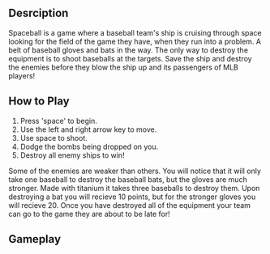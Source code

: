 ## Desrciption
Spaceball is a game where a baseball team's ship is cruising through space looking for the field of the game they have, when they run into a problem. A belt of baseball gloves and bats in the way. The only way to destroy the equipment is to shoot baseballs at the targets. Save the ship and destroy the enemies before they blow the ship up and its passengers of MLB players!

## How to Play
1. Press 'space' to begin.
2. Use the left and right arrow key to move.
3. Use space to shoot.
4. Dodge the bombs being dropped on you.
5. Destroy all enemy ships to win!

Some of the enemies are weaker than others. You will notice that it will only take one baseball to destroy the baseball bats, but the gloves are much stronger. Made with titanium it takes three baseballs to destroy them. Upon destroying a bat you will recieve 10 points, but for the stronger gloves you will recieve 20. Once you have destroyed all of the equipment your team can go to the game they are about to be late for!

## Gameplay
